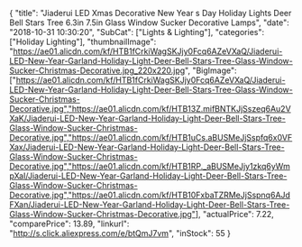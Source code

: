 {
	"title": "Jiaderui LED Xmas Decorative New Year s Day Holiday Lights Deer Bell Stars Tree 6.3in 7.5in Glass Window Sucker Decorative Lamps",
	"date": "2018-10-31 10:30:20",
	"SubCat": ["Lights & Lighting"],
	"categories": ["Holiday Lighting"],
	"thumbnailImage": "https://ae01.alicdn.com/kf/HTB1fCrkiWagSKJjy0Fcq6AZeVXaQ/Jiaderui-LED-New-Year-Garland-Holiday-Light-Deer-Bell-Stars-Tree-Glass-Window-Sucker-Christmas-Decorative.jpg_220x220.jpg",
	"BigImage": ["https://ae01.alicdn.com/kf/HTB1fCrkiWagSKJjy0Fcq6AZeVXaQ/Jiaderui-LED-New-Year-Garland-Holiday-Light-Deer-Bell-Stars-Tree-Glass-Window-Sucker-Christmas-Decorative.jpg","https://ae01.alicdn.com/kf/HTB13Z.mifBNTKJjSszeq6Au2VXaK/Jiaderui-LED-New-Year-Garland-Holiday-Light-Deer-Bell-Stars-Tree-Glass-Window-Sucker-Christmas-Decorative.jpg","https://ae01.alicdn.com/kf/HTB1uCs.aBUSMeJjSspfq6x0VFXax/Jiaderui-LED-New-Year-Garland-Holiday-Light-Deer-Bell-Stars-Tree-Glass-Window-Sucker-Christmas-Decorative.jpg","https://ae01.alicdn.com/kf/HTB1RP._aBUSMeJjy1zkq6yWmpXaI/Jiaderui-LED-New-Year-Garland-Holiday-Light-Deer-Bell-Stars-Tree-Glass-Window-Sucker-Christmas-Decorative.jpg","https://ae01.alicdn.com/kf/HTB10FxbaTZRMeJjSspnq6AJdFXan/Jiaderui-LED-New-Year-Garland-Holiday-Light-Deer-Bell-Stars-Tree-Glass-Window-Sucker-Christmas-Decorative.jpg"],
	"actualPrice": 7.22,
	"comparePrice": 13.89,
	"linkurl": "http://s.click.aliexpress.com/e/btQmJ7vm",
	"inStock": 55
}
